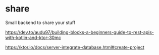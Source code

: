 # share
Small backend to share your stuff


https://dev.to/audu97/building-blocks-a-beginners-guide-to-rest-apis-with-kotlin-and-ktor-30mc

https://ktor.io/docs/server-integrate-database.html#create-project